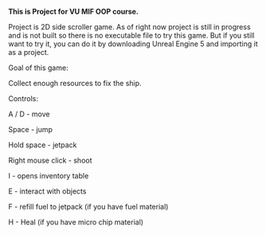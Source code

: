 **This is Project for VU MIF OOP course.**

Project is 2D side scroller game. As of right now project is still in progress and is not built so there is no executable file to try this game. 
But if you still want to try it, you can do it by downloading Unreal Engine 5 and importing it as a project.

Goal of this game:

Collect enough resources to fix the ship.

Controls:

A / D - move

Space - jump

Hold space - jetpack

Right mouse click - shoot

I - opens inventory table

E - interact with objects

F - refill fuel to jetpack (if you have fuel material)

H - Heal (if you have micro chip material)
